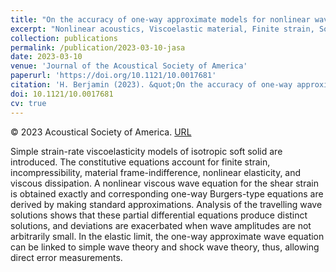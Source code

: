 ```yaml
---
title: "On the accuracy of one-way approximate models for nonlinear waves in soft solids"
excerpt: "Nonlinear acoustics, Viscoelastic material, Finite strain, Soft solids, Burgers equation"
collection: publications
permalink: /publication/2023-03-10-jasa
date: 2023-03-10
venue: 'Journal of the Acoustical Society of America'
paperurl: 'https://doi.org/10.1121/10.0017681'
citation: 'H. Berjamin (2023). &quot;On the accuracy of one-way approximate models for nonlinear waves in soft solids&quot;, <i>Journal of the Acoustical Society of America</i> 153, 1924-1932.'
doi: 10.1121/10.0017681
cv: true
---
```


© 2023 Acoustical Society of America. [URL](https://asa.scitation.org/doi/10.1121/10.0017681)

Simple strain-rate viscoelasticity models of isotropic soft solid are introduced. The constitutive equations account for finite strain, incompressibility, material frame-indifference, nonlinear elasticity, and viscous dissipation. A nonlinear viscous wave equation for the shear strain is obtained exactly and corresponding one-way Burgers-type equations are derived by making standard approximations. Analysis of the travelling wave solutions shows that these partial differential equations produce distinct solutions, and deviations are exacerbated when wave amplitudes are not arbitrarily small. In the elastic limit, the one-way approximate wave equation can be linked to simple wave theory and shock wave theory, thus, allowing direct error measurements.